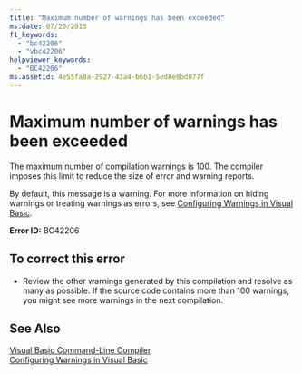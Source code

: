 ```yaml
---
title: "Maximum number of warnings has been exceeded"
ms.date: 07/20/2015
f1_keywords: 
  - "bc42206"
  - "vbc42206"
helpviewer_keywords: 
  - "BC42206"
ms.assetid: 4e55fa8a-2927-43a4-b6b1-5ed8e8bd877f
---
```

# Maximum number of warnings has been exceeded
The maximum number of compilation warnings is 100. The compiler imposes this limit to reduce the size of error and warning reports.  
  
 By default, this message is a warning. For more information on hiding warnings or treating warnings as errors, see [Configuring Warnings in Visual Basic](/visualstudio/ide/configuring-warnings-in-visual-basic).  
  
 **Error ID:** BC42206  
  
## To correct this error  
  
- Review the other warnings generated by this compilation and resolve as many as possible. If the source code contains more than 100 warnings, you might see more warnings in the next compilation.  
  
## See Also  
 [Visual Basic Command-Line Compiler](../../visual-basic/reference/command-line-compiler/index.md)  
 [Configuring Warnings in Visual Basic](/visualstudio/ide/configuring-warnings-in-visual-basic)
